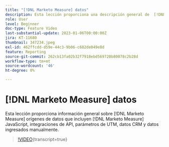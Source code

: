 ```yaml
---
title: "[!DNL Marketo Measure] datos"
description: Esta lección proporciona una descripción general de  [!DNL Marketo Measure] orígenes de datos que incluyen [!DNL Marketo Measure] JavaScript, integraciones de API, parámetros de UTM, datos CRM y datos ingresados manualmente.
role: User
level: Beginner
doc-type: Feature Video
last-substantial-update: 2023-01-06T00:00:00Z
jira: KT-11680
thumbnail: 347234.jpeg
exl-id: 462ffcdd-d59e-44c3-9b06-c682de049e8d
feature: Reporting
source-git-commit: 262cb13fa02b32f7918ebd569720b80078c2b28d
workflow-type: tm+mt
source-wordcount: '46'
ht-degree: 0%

---
```


# [!DNL Marketo Measure] datos

Esta lección proporciona información general sobre [!DNL Marketo Measure] orígenes de datos que incluyen [!DNL Marketo Measure] JavaScript, integraciones de API, parámetros de UTM, datos CRM y datos ingresados manualmente.

>[!VIDEO](https://video.tv.adobe.com/v/347234/?learn=on){transcript=true}
